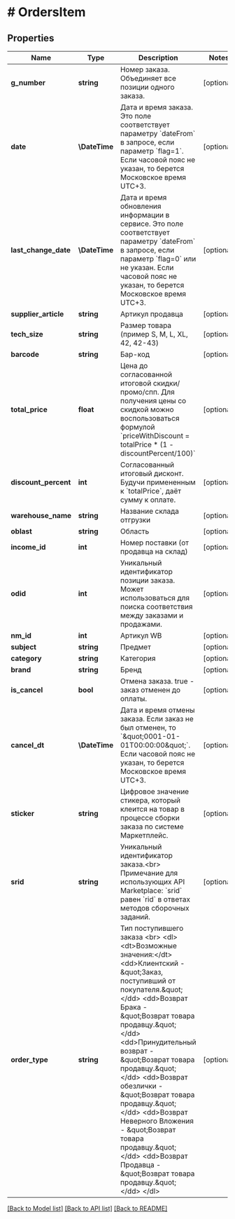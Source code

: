 # # OrdersItem

## Properties

Name | Type | Description | Notes
------------ | ------------- | ------------- | -------------
**g_number** | **string** | Номер заказа. Объединяет все позиции одного заказа. | [optional]
**date** | **\DateTime** | Дата и время заказа. Это поле соответствует параметру &#x60;dateFrom&#x60; в запросе, если параметр &#x60;flag&#x3D;1&#x60;. Если часовой пояс не указан, то берется Московское время UTC+3. | [optional]
**last_change_date** | **\DateTime** | Дата и время обновления информации в сервисе. Это поле соответствует параметру &#x60;dateFrom&#x60; в запросе, если параметр &#x60;flag&#x3D;0&#x60; или не указан. Если часовой пояс не указан, то берется Московское время UTC+3. | [optional]
**supplier_article** | **string** | Артикул продавца | [optional]
**tech_size** | **string** | Размер товара (пример S, M, L, XL, 42, 42-43) | [optional]
**barcode** | **string** | Бар-код | [optional]
**total_price** | **float** | Цена до согласованной итоговой скидки/промо/спп. Для получения цены со скидкой можно воспользоваться формулой &#x60;priceWithDiscount &#x3D; totalPrice * (1 - discountPercent/100)&#x60; | [optional]
**discount_percent** | **int** | Согласованный итоговый дисконт. Будучи примененным к &#x60;totalPrice&#x60;, даёт сумму к оплате. | [optional]
**warehouse_name** | **string** | Название склада отгрузки | [optional]
**oblast** | **string** | Область | [optional]
**income_id** | **int** | Номер поставки (от продавца на склад) | [optional]
**odid** | **int** | Уникальный идентификатор позиции заказа. Может использоваться для поиска соответствия между заказами и продажами. | [optional]
**nm_id** | **int** | Артикул WB | [optional]
**subject** | **string** | Предмет | [optional]
**category** | **string** | Категория | [optional]
**brand** | **string** | Бренд | [optional]
**is_cancel** | **bool** | Отмена заказа. true - заказ отменен до оплаты. | [optional]
**cancel_dt** | **\DateTime** | Дата и время отмены заказа. Если заказ не был отменен, то &#x60;\&quot;0001-01-01T00:00:00\&quot;&#x60;. Если часовой пояс не указан, то берется Московское время UTC+3. | [optional]
**sticker** | **string** | Цифровое значение стикера, который клеится на товар в процессе сборки заказа по системе Маркетплейс. | [optional]
**srid** | **string** | Уникальный идентификатор заказа.&lt;br&gt; Примечание для использующих API Marketplace: &#x60;srid&#x60; равен &#x60;rid&#x60; в ответах методов сборочных заданий. | [optional]
**order_type** | **string** | Тип поступившего заказа &lt;br&gt; &lt;dl&gt; &lt;dt&gt;Возможные значения:&lt;/dt&gt; &lt;dd&gt;Клиентский - \&quot;Заказ, поступивший от покупателя.\&quot;&lt;/dd&gt; &lt;dd&gt;Возврат Брака - \&quot;Возврат товара продавцу.\&quot;&lt;/dd&gt; &lt;dd&gt;Принудительный возврат - \&quot;Возврат товара продавцу.\&quot;&lt;/dd&gt; &lt;dd&gt;Возврат обезлички - \&quot;Возврат товара продавцу.\&quot;&lt;/dd&gt; &lt;dd&gt;Возврат Неверного Вложения - \&quot;Возврат товара продавцу.\&quot;&lt;/dd&gt; &lt;dd&gt;Возврат Продавца - \&quot;Возврат товара продавцу.\&quot;&lt;/dd&gt; &lt;/dl&gt; | [optional]

[[Back to Model list]](../../README.md#models) [[Back to API list]](../../README.md#endpoints) [[Back to README]](../../README.md)
